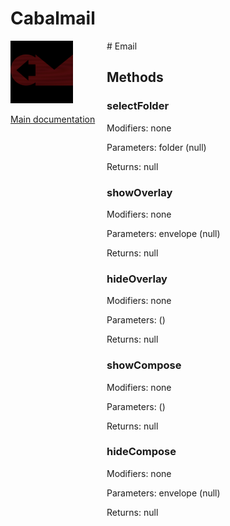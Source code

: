 # Cabalmail
<div style="width: 10em; float:left; height: 100%; padding-right: 1em;"><img src="/docs/logo.png" width="100" />
<p><a href="/README.md">Main documentation</a></p>
</div><div style="padding-left: 11em;">
# Email


## Methods
### selectFolder
Modifiers: none

Parameters: folder (null)

Returns: null

### showOverlay
Modifiers: none

Parameters: envelope (null)

Returns: null

### hideOverlay
Modifiers: none

Parameters:  ()

Returns: null

### showCompose
Modifiers: none

Parameters:  ()

Returns: null

### hideCompose
Modifiers: none

Parameters: envelope (null)

Returns: null

</div>
